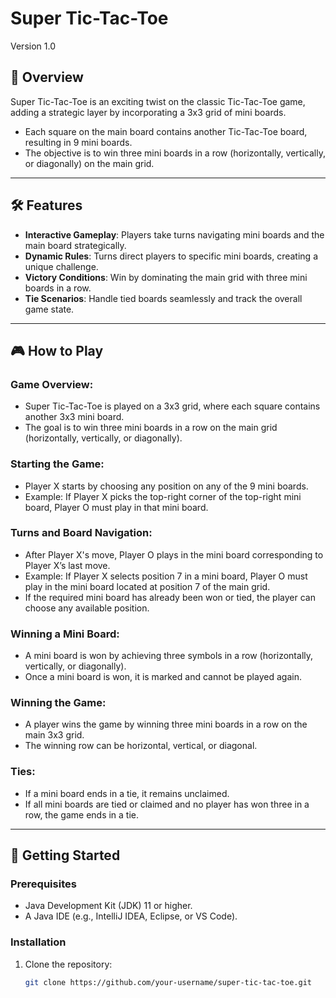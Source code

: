 # Super Tic-Tac-Toe  

Version 1.0

## 📖 Overview  

Super Tic-Tac-Toe is an exciting twist on the classic Tic-Tac-Toe game, adding a strategic layer by incorporating a 3x3 grid of mini boards.  
- Each square on the main board contains another Tic-Tac-Toe board, resulting in 9 mini boards.  
- The objective is to win three mini boards in a row (horizontally, vertically, or diagonally) on the main grid.  

---

## 🛠️ Features  

- **Interactive Gameplay**: Players take turns navigating mini boards and the main board strategically.  
- **Dynamic Rules**: Turns direct players to specific mini boards, creating a unique challenge.  
- **Victory Conditions**: Win by dominating the main grid with three mini boards in a row.  
- **Tie Scenarios**: Handle tied boards seamlessly and track the overall game state.  

---

## 🎮 How to Play  

### Game Overview:  
- Super Tic-Tac-Toe is played on a 3x3 grid, where each square contains another 3x3 mini board.  
- The goal is to win three mini boards in a row on the main grid (horizontally, vertically, or diagonally).  

### Starting the Game: 
- Player X starts by choosing any position on any of the 9 mini boards.  
- Example: If Player X picks the top-right corner of the top-right mini board, Player O must play in that mini board.  

### Turns and Board Navigation: 
- After Player X's move, Player O plays in the mini board corresponding to Player X’s last move.  
- Example: If Player X selects position 7 in a mini board, Player O must play in the mini board located at position 7 of the main grid.  
- If the required mini board has already been won or tied, the player can choose any available position.  

### Winning a Mini Board:
- A mini board is won by achieving three symbols in a row (horizontally, vertically, or diagonally).  
- Once a mini board is won, it is marked and cannot be played again.  

### Winning the Game:
- A player wins the game by winning three mini boards in a row on the main 3x3 grid.  
- The winning row can be horizontal, vertical, or diagonal.  

### Ties: 
- If a mini board ends in a tie, it remains unclaimed.  
- If all mini boards are tied or claimed and no player has won three in a row, the game ends in a tie.  

---

## 🚀 Getting Started  

### Prerequisites  
- Java Development Kit (JDK) 11 or higher.  
- A Java IDE (e.g., IntelliJ IDEA, Eclipse, or VS Code).  

### Installation  

1. Clone the repository:  
   ```bash  
   git clone https://github.com/your-username/super-tic-tac-toe.git  
